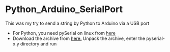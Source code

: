 # Python_Arduino_SerialPort
This was my try to send a string by Python to Arduino via a USB port
<ul>
<li>For Python, you need pySerial on linux from <a href="http://pyserial.sourceforge.net/" >here</a> </li>
<li>Download the archive from <a href="http://pypi.python.org/pypi/pyserial">here.</a> Unpack the archive, enter the pyserial-x.y directory and run 
</li>
<ul>

